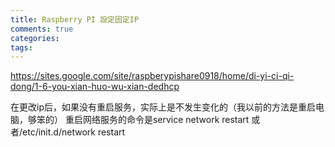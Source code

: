 ```yaml
---
title: Raspberry PI 設定固定IP
comments: true
categories:
tags:
---
```

https://sites.google.com/site/raspberypishare0918/home/di-yi-ci-qi-dong/1-6-you-xian-huo-wu-xian-dedhcp

在更改ip后，如果没有重启服务，实际上是不发生变化的（我以前的方法是重启电脑，够笨的）
重启网络服务的命令是service network restart
或者/etc/init.d/network restart